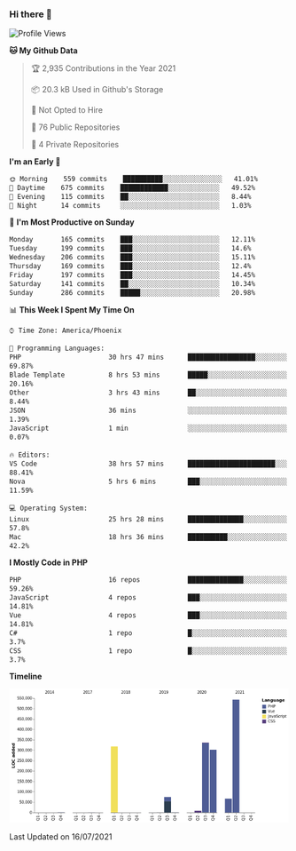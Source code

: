 ### Hi there 👋

<!--START_SECTION:waka-->
![Profile Views](http://img.shields.io/badge/Profile%20Views-0-blue)

**🐱 My Github Data** 

> 🏆 2,935 Contributions in the Year 2021
 > 
> 📦 20.3 kB Used in Github's Storage 
 > 
> 🚫 Not Opted to Hire
 > 
> 📜 76 Public Repositories 
 > 
> 🔑 4 Private Repositories  
 > 
**I'm an Early 🐤** 

```text
🌞 Morning    559 commits    ██████████░░░░░░░░░░░░░░░   41.01% 
🌆 Daytime    675 commits    ████████████░░░░░░░░░░░░░   49.52% 
🌃 Evening    115 commits    ██░░░░░░░░░░░░░░░░░░░░░░░   8.44% 
🌙 Night      14 commits     ░░░░░░░░░░░░░░░░░░░░░░░░░   1.03%

```
📅 **I'm Most Productive on Sunday** 

```text
Monday       165 commits    ███░░░░░░░░░░░░░░░░░░░░░░   12.11% 
Tuesday      199 commits    ███░░░░░░░░░░░░░░░░░░░░░░   14.6% 
Wednesday    206 commits    ███░░░░░░░░░░░░░░░░░░░░░░   15.11% 
Thursday     169 commits    ███░░░░░░░░░░░░░░░░░░░░░░   12.4% 
Friday       197 commits    ███░░░░░░░░░░░░░░░░░░░░░░   14.45% 
Saturday     141 commits    ██░░░░░░░░░░░░░░░░░░░░░░░   10.34% 
Sunday       286 commits    █████░░░░░░░░░░░░░░░░░░░░   20.98%

```


📊 **This Week I Spent My Time On** 

```text
⌚︎ Time Zone: America/Phoenix

💬 Programming Languages: 
PHP                      30 hrs 47 mins      █████████████████░░░░░░░░   69.87% 
Blade Template           8 hrs 53 mins       █████░░░░░░░░░░░░░░░░░░░░   20.16% 
Other                    3 hrs 43 mins       ██░░░░░░░░░░░░░░░░░░░░░░░   8.44% 
JSON                     36 mins             ░░░░░░░░░░░░░░░░░░░░░░░░░   1.39% 
JavaScript               1 min               ░░░░░░░░░░░░░░░░░░░░░░░░░   0.07%

🔥 Editors: 
VS Code                  38 hrs 57 mins      ██████████████████████░░░   88.41% 
Nova                     5 hrs 6 mins        ███░░░░░░░░░░░░░░░░░░░░░░   11.59%

💻 Operating System: 
Linux                    25 hrs 28 mins      ██████████████░░░░░░░░░░░   57.8% 
Mac                      18 hrs 36 mins      ██████████░░░░░░░░░░░░░░░   42.2%

```

**I Mostly Code in PHP** 

```text
PHP                      16 repos            ██████████████░░░░░░░░░░░   59.26% 
JavaScript               4 repos             ███░░░░░░░░░░░░░░░░░░░░░░   14.81% 
Vue                      4 repos             ███░░░░░░░░░░░░░░░░░░░░░░   14.81% 
C#                       1 repo              █░░░░░░░░░░░░░░░░░░░░░░░░   3.7% 
CSS                      1 repo              █░░░░░░░░░░░░░░░░░░░░░░░░   3.7%

```


**Timeline**

![Chart not found](https://raw.githubusercontent.com/mikebronner/mikebronner/master/charts/bar_graph.png) 


 Last Updated on 16/07/2021
<!--END_SECTION:waka-->

<!--
**mikebronner/mikebronner** is a ✨ _special_ ✨ repository because its `README.md` (this file) appears on your GitHub profile.

Here are some ideas to get you started:

- 🔭 I’m currently working on ...
- 🌱 I’m currently learning ...
- 👯 I’m looking to collaborate on ...
- 🤔 I’m looking for help with ...
- 💬 Ask me about ...
- 📫 How to reach me: ...
- 😄 Pronouns: ...
- ⚡ Fun fact: ...
-->
